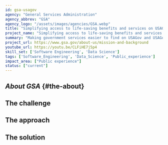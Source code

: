 ```yaml
---
id: gsa-usagov
agency: "General Services Administration"
agency_abbrev: "GSA"
agency_logo: "/assets/images/agencies/GSA.webp"
title: "Simplifying access to life-saving benefits and services on USAGov"
project_name: "Simplifying access to life-saving benefits and services on USAGov"
summary: "Making government services easier to find on USAGov and USAGov en español at the General Services Administration."
project_url: https://www.gsa.gov/about-us/mission-and-background
youtube_url: https://youtu.be/CLFiHE7j5p4
skill_set: ['Software Engineering', 'Data Science']
tags: ['Software_Engineering', 'Data_Science', 'Public_experience']
impact_area: ["Public experience"]
status: ["current"]
---
```


## *About GSA* {#the-about}

## The challenge

## The approach

## The solution 


